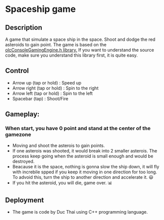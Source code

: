 # Spaceship game 
## Description
A game that simulate a space ship in the space. Shoot and dodge the red asteroids to gain point. The game is based on the [olcConsoleGamingEngine.h library.](https://github.com/OneLoneCoder/videos/blob/master/olcConsoleGameEngine.h) If you want to understand the source code, make sure you understand this library first, it is quite easy.
## Control 
  * Arrow up    (tap or hold)  : Speed up
  * Arrow right (tap or hold)  : Spin to the right
  * Arrow left  (tap or hold)  : Spin to the left
  * Spacebar    (tap)          : Shoot/Fire

## Gameplay:
  ### When start, you have 0 point and stand at the center of the gamezone 
  * Moving and shoot the asterois to gain points.
  * If one asterois was shooted, it would break into 2 smaller asterois. The process keep going when the asteroid is small enough and would be destroyed.
  * Beacause it is the space, nothing is gonna slow the ship down, it will fly with increbile spped if you keep it moving in one direction for too long. To advoid this, turn the ship to another direction and accelerate it.  😃
  * If you hit the asteroid, you will die, game over. 📊
  

## Deployment
  * The game is code by Duc Thai using C++ programming language.